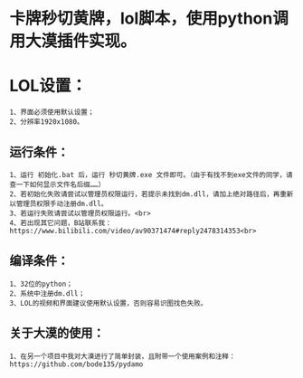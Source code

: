 # **卡牌秒切黄牌，lol脚本，使用python调用大漠插件实现。**
# LOL设置：
    1、界面必须使用默认设置；
    2、分辨率1920x1080。
## 运行条件：
    1、运行 初始化.bat 后，运行 秒切黄牌.exe 文件即可。（由于有找不到exe文件的同学，请查一下如何显示文件名后缀……）
    2、若初始化失败请尝试以管理员权限运行，若提示未找到dm.dll，请加上绝对路径后，再重新以管理员权限手动注册dm.dll。
    3、若运行失败请尝试以管理员权限运行。<br>
    4、若出现其它问题，B站联系我：https://www.bilibili.com/video/av90371474#reply2478314353<br>
## 编译条件：
    1、32位的python；
    2、系统中注册dm.dll；
    3、LOL的视频和界面建议使用默认设置，否则容易识图找色失败。
## 关于大漠的使用：
    1、在另一个项目中我对大漠进行了简单封装，且附带一个使用案例和注释： https://github.com/bode135/pydamo
